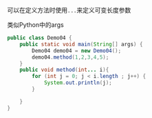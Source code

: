 可以在定义方法时使用`...`来定义可变长度参数

类似Python中的args

```java
public class Demo04 {
    public static void main(String[] args) {
        Demo04 demo04 = new Demo04();
        demo04.method(1,2,3,4,5);
    }
    public void method(int... i){
        for (int j = 0; j < i.length ; j++) {
            System.out.println(j);
        }

    }
}

```

